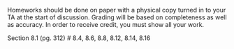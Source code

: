 Homeworks should be done on paper with a physical copy turned in to your TA at the start of discussion. Grading will be based on completeness as well as accuracy. In order to receive credit, you must show all your work.

Section 8.1 (pg. 312) # 8.4, 8.6, 8.8, 8.12, 8.14, 8.16
